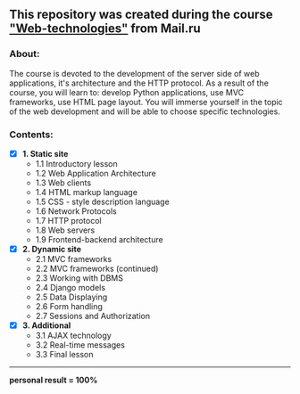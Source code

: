 ## This repository was created during the course ["Web-technologies"](https://stepik.org/course/154/) from Mail.ru 
### About:
The course is devoted to the development of the server side of web applications, it's architecture and the HTTP protocol.
As a result of the course, you will learn to: develop Python applications, use MVC frameworks, use HTML page layout. 
You will immerse yourself in the topic of the web development and will be able to choose specific technologies.
### Contents:


- [x] **1. Static site**
  - 1.1 Introductory lesson
  - 1.2 Web Application Architecture
  - 1.3 Web clients
  - 1.4 HTML markup language
  - 1.5 CSS - style description language
  - 1.6 Network Protocols
  - 1.7 HTTP protocol
  - 1.8 Web servers
  - 1.9 Frontend-backend architecture
- [x] **2. Dynamic site**
  - 2.1 MVC frameworks
  - 2.2 MVC frameworks (continued)
  - 2.3 Working with DBMS
  - 2.4 Django models
  - 2.5 Data Displaying
  - 2.6 Form handling
  - 2.7 Sessions and Authorization
- [x] **3. Additional**
  - 3.1 AJAX technology
  - 3.2 Real-time messages
  - 3.3 Final lesson
---
**personal result = 100%**
